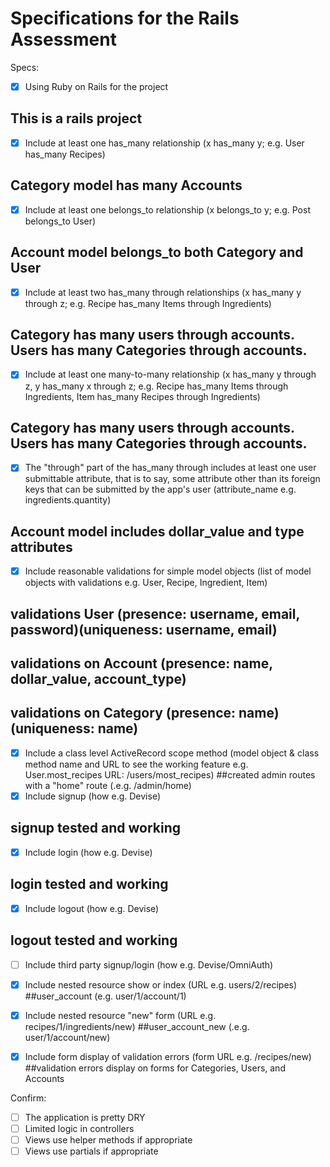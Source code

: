 # Specifications for the Rails Assessment

Specs:
- [x] Using Ruby on Rails for the project
## This is a rails project
- [x] Include at least one has_many relationship (x has_many y; e.g. User has_many Recipes)
## Category model has many Accounts
- [x] Include at least one belongs_to relationship (x belongs_to y; e.g. Post belongs_to User)
## Account model belongs_to both Category and User
- [x] Include at least two has_many through relationships (x has_many y through z; e.g. Recipe has_many Items through Ingredients)
## Category has many users through accounts.  Users has many Categories through accounts.
- [x] Include at least one many-to-many relationship (x has_many y through z, y has_many x through z; e.g. Recipe has_many Items through Ingredients, Item has_many Recipes through Ingredients)
## Category has many users through accounts.  Users has many Categories through accounts.
- [x] The "through" part of the has_many through includes at least one user submittable attribute, that is to say, some attribute other than its foreign keys that can be submitted by the app's user (attribute_name e.g. ingredients.quantity)
## Account model includes dollar_value and type attributes
- [x] Include reasonable validations for simple model objects (list of model objects with validations e.g. User, Recipe, Ingredient, Item)
## validations User (presence: username, email, password)(uniqueness: username, email)
## validations on Account (presence: name, dollar_value, account_type)
## validations on Category (presence: name)(uniqueness: name)
- [x] Include a class level ActiveRecord scope method (model object & class method name and URL to see the working feature e.g. User.most_recipes URL: /users/most_recipes)
##created admin routes with a "home" route (.e.g. /admin/home)
- [x] Include signup (how e.g. Devise)
## signup tested and working
- [x] Include login (how e.g. Devise)
## login tested and working
- [x] Include logout (how e.g. Devise)
## logout tested and working
- [ ] Include third party signup/login (how e.g. Devise/OmniAuth)

- [x] Include nested resource show or index (URL e.g. users/2/recipes)
##user_account (e.g. user/1/account/1)
- [x] Include nested resource "new" form (URL e.g. recipes/1/ingredients/new)
##user_account_new (.e.g. user/1/account/new)
- [x] Include form display of validation errors (form URL e.g. /recipes/new)
##validation errors display on forms for Categories, Users, and Accounts

Confirm:
- [ ] The application is pretty DRY
- [ ] Limited logic in controllers
- [ ] Views use helper methods if appropriate
- [ ] Views use partials if appropriate
